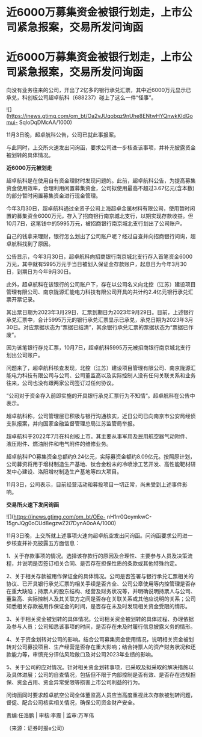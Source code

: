 # 近6000万募集资金被银行划走，上市公司紧急报案，交易所发问询函

# 近6000万募集资金被银行划走，上市公司紧急报案，交易所发问询函

向没有业务往来的公司，开出了2亿多的银行承兑汇票，其中近6000万元显示已承兑，科创板公司超卓航科（688237）碰上了这么一件“怪事”。

![](https://inews.gtimg.com/om_bt/Oa2vJUqobqz9nUhe8ENtwHYQnwkKIdGomui-
SqloDqDMcAA/1000)

11月3日晚，超卓航科公告，公司已就此事报案。

与此同时，上交所火速发出问询函，要求公司进一步核查该事项，并补充披露资金被划转的具体情况。

**近6000万元被划走**

超卓航科是在使用自有资金理财时发现问题的。此前，超卓航科公告，为提高募集资金使用效率，合理利用闲置募集资金，公司拟使用最高不超过3.67亿元(含本数)的部分暂时闲置募集资金进行现金管理。

今年3月30日，超卓航科通过全资子公司上海超卓金属材料有限公司，使用暂时闲置的募集资金6000万元，存入了招商银行南京城北支行，以期实现存款收益。但10月7日，这笔钱中的5995万元，被招商银行南京城北支行划出了公司账户。

自己的钱拿来理财，银行怎么划出了公司账户呢？经过自查并向招商银行问询，超卓航科找到了原因。

公告显示，今年3月30日，超卓航科向招商银行南京城北支行存入首笔资金6000万元，其中就有5995万元于当日被划入保证金存款账户，起息日为今年3月30日，到期日为今年9月30日。

此外，超卓航科在该银行的公司账户下，存在以公司名义向北控（江苏）建设项目管理有限公司、南京陇源汇能电力科技有限公司开具的共计约2.4亿元银行承兑汇票开票记录。

其出票日期为2023年3月29日，汇票到期日为2023年9月29日。目前，上述银行承兑汇票中，合计5995万元的银行承兑汇票显示已承兑，承兑日期为2023年3月30日。对应票据状态为“票据已结清”，其余银行承兑汇票的票据状态为“票据已作废”。

因为该笔银行存兑汇票，10月7日，超卓航科5995万元被招商银行南京城北支行划出公司账户。

问题来了，超卓航科核查发现，北控（江苏）建设项目管理有限公司、南京陇源汇能电力科技有限公司与公司、公司董监高以及实际控制人没有任何关联关系和业务往来，公司也没有跟两家公司签订过任何协议。

“公司对于资金存入前即实施的开具银行承兑汇票行为不知情“。超卓航科在公告中表示。

超卓航科称，公司管理层已积极与银行沟通核实，近日公司已向南京市公安局经侦支队报案，并向国家金融监督管理总局江苏监管局举报。

超卓航科于2022年7月在科创板上市。其主要从事军用及民用航空器气动附件、液压附件、燃油附件和电气附件的维修业务。

超卓航科IPO募集资金总额约9.24亿元，实际募资金额约8.09亿元。按照原计划，公司募资将用于增材制造生产基地、钛合金粉末的冷喷涂工艺开发、高性能靶材研发中心建设、洛阳增材制造生产基地等四大项目。

11月3日，公司表示，目前经营活动和募投项目一切正常，尚未受到上述事件影响。

**交易所火速下发问询函**

![](https://inews.gtimg.com/om_bt/OEe-
nH1rr0QoymkwC-15gnJQg0oCUd8egzwZ2i7DynA0oAA/1000)

11月3日晚，上交所就上述事项火速向超卓航空发出问询函。问询函要求公司进一步核查并补充披露五方面信息：

1、关于存款事项的情况。选择该存款行的原因及合理性、主要参与人员及决策流程，并说明是否签订相关合同、是否存在担保性质的条款或其他特殊约定。

2、关于相关存款被用作保证金的具体情况。公司是否签署与银行承兑汇票相关的协议、已开具银行承兑汇票的相关手续是否齐全、公司公章使用等内控管理是否存在重大缺陷；持票人的股东结构、经营及财务状况等，并明确说明持票人与公司、董监高、实际控制人及其关联方之间是否存在关联关系或其他应说明的关系；公司知悉相关存款被用作保证金的时间，是否存在未及时发现相关资金受限的情形。

3、关于相关资金被划转的具体情况。公司相关资金被划转的具体过程、办理依据及参与人员；公司知悉该事项的时间，是否存在未及时履行信息披露义务的情形。

4、关于资金划转对公司的影响。结合公司募集资金使用情况，说明相关资金被划转对公司募投项目、生产经营是否存在重大影响；结合持票人的资产财务状况和还款能力等，审慎充分评估风险敞口及对公司2023年业绩的影响。

5、关于公司的应对情况。针对相关资金划转事项，已采取及拟采取的解决措施以及具体进展；公司的自查情况，包括但不限于内部控制是否有效、是否存在违规担保、资金占用、资金异常受限等损害上市公司利益的行为。

问询函同时要求超卓航空公司全体董监高人员应当高度重视此次存款被划转问题，督促、配合公司核实相关情况，确保公司资金财产安全。

责编:任浩鹏 | 审核:李震 | 监审:万军伟

（来源：证券时报e公司）

